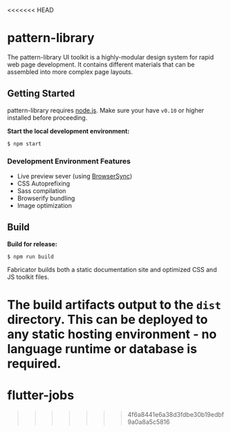 <<<<<<< HEAD
# pattern-library

The pattern-library UI toolkit is a highly-modular design system for rapid web page development. It contains different materials that can be assembled into more complex page layouts.

## Getting Started

pattern-library requires [node.js](http://nodejs.org). Make sure your have `v0.10` or higher installed before proceeding.

**Start the local development environment:**

```
$ npm start
```

### Development Environment Features

- Live preview sever (using [BrowserSync](http://www.browsersync.io/))
- CSS Autoprefixing
- Sass compilation
- Browserify bundling
- Image optimization

## Build

**Build for release:**

```
$ npm run build
```

Fabricator builds both a static documentation site and optimized CSS and JS toolkit files.

The build artifacts output to the `dist` directory. This can be deployed to any static hosting environment - no language runtime or database is required.
=======
# flutter-jobs
>>>>>>> 4f6a8441e6a38d3fdbe30b19edbf9a0a8a5c5816
